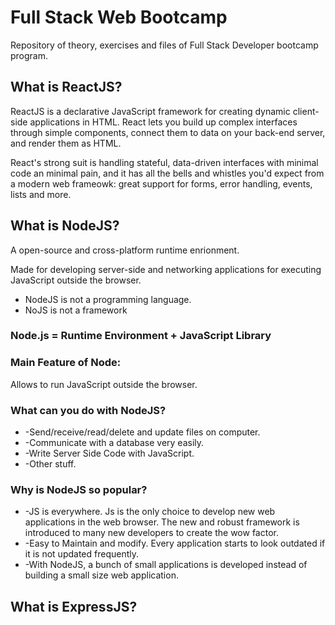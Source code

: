 # Full Stack Web Bootcamp
 Repository of theory, exercises and files of Full Stack Developer bootcamp program.
 ## What is ReactJS? 
 ReactJS is a declarative JavaScript framework for creating dynamic client-side applications in HTML. React lets you build up complex interfaces through simple components, connect them to data on your back-end server, and render them as HTML.

 React's strong suit is handling stateful, data-driven interfaces with minimal code an minimal pain, and it has all the bells and whistles you'd expect from a modern web frameowk: great support for forms, error handling, events, lists and more.  
 ## What is NodeJS? 
A open-source and cross-platform runtime enrionment.

Made for developing server-side and networking applications for executing JavaScript outside the browser.
<ul>
<li>NodeJS is not a programming language.</li>
<li>NoJS is not a framework</li>
</ul>

### Node.js = Runtime Environment + JavaScript Library

<h3>Main Feature of Node:</h3> 
Allows to run JavaScript outside the browser.
<h3>What can you do with NodeJS?</h3> 

<ul>
    <li>-Send/receive/read/delete and update files on computer.</li>
    <li>-Communicate with a database very easily.</li>
    <li>-Write Server Side Code with JavaScript.</li>
    <li>-Other stuff.</li>
</ul>

### Why is NodeJS so popular? 
<ul>
    <li>-JS is everywhere. Js is the only choice to develop new web applications in the web browser. The new and robust framework is introduced to many new developers to create the wow factor.</li> 
    <li>-Easy to Maintain and modify. Every application starts to look outdated if it is not updated frequently.</li>
    <li>-With NodeJS, a bunch of small applications is developed instead of building a small size web application.</li>
</ul>

## What is ExpressJS? 






